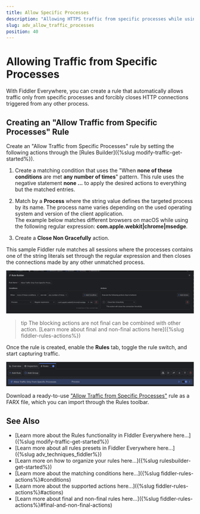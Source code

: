 ```yaml
---
title: Allow Specific Processes
description: "Allowing HTTPS traffic from specific processes while using Fiddler's rules."
slug: adv_allow_traffic_processes
position: 40
---
```


# Allowing Traffic from Specific Processes

With Fiddler Everywhere, you can create a rule that automatically allows traffic only from specific processes and forcibly closes HTTP connections triggered from any other process.

## Creating an "Allow Traffic from Specific Processes" Rule

Create an "Allow Traffic from Specific Processes" rule by setting the following actions through the [Rules Builder]({%slug modify-traffic-get-started%}).

1. Create a matching condition that uses the "When **none of these conditions** are met **any number of times**" pattern. This rule uses the negative statement **none ...** to apply the desired actions to everything but the matched entries.

1. Match by a **Process** where the string value defines the targeted process by its name. The process name varies depending on the used operating system and version of the client application.<br/>The example below matches different browsers on macOS while using the following regular expression: **com\.apple\.webkit|chrome|msedge**.

1. Create a **Close Non Gracefully** action.

This sample Fiddler rule matches all sessions where the processes contains one of the string literals set through the regular expression and then closes the connections made by any other unmatched process.

![Creating "Allow Traffic from Specific Processes" rule](../../images/advanced/adv-allow-only-specific-processes.png)

>tip The blocking actions are not final can be combined with other action. [Learn more about final and non-final actions here]({%slug fiddler-rules-actions%})

Once the rule is created, enable the **Rules** tab, toggle the rule switch, and start capturing traffic.

![Activating the "Allow Traffic from Specific Processes" rule](../../images/advanced/adv-allow-only-specific-processes-active.png)

Download a ready-to-use <a href="https://github.com/telerik/fiddler-everywhere/tree/master/rules/allow-traffic-only-from-specific-processes/" target="_blank">"Allow Traffic from Specific Processes"</a> rule as a FARX file, which you can import through the Rules toolbar.

## See Also

* [Learn more about the Rules functionality in FIddler Everywhere here...]({%slug modify-traffic-get-started%})
* [Learn more about all rules presets in Fiddler Everywhere here...]({%slug adv_techniques_fiddler%})
* [Learn more on how to organize your rules here...]({%slug rulesbuilder-get-started%})
* [Learn more about the matching conditions here...]({%slug fiddler-rules-actions%}#conditions)
* [Learn more about the supported actions here...]({%slug fiddler-rules-actions%}#actions)
* [Learn more about final and non-final rules here...]({%slug fiddler-rules-actions%}#final-and-non-final-actions)